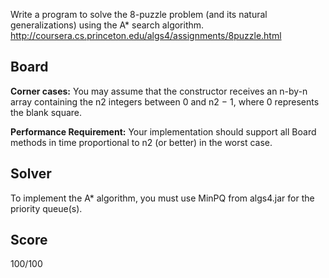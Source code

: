 Write a program to solve the 8-puzzle problem (and its natural generalizations) using the A* search algorithm.
http://coursera.cs.princeton.edu/algs4/assignments/8puzzle.html

## Board

**Corner cases:**
You may assume that the constructor receives an n-by-n array containing the n2 integers between 0 and n2 − 1, where 0 represents the blank square.

**Performance Requirement:**
Your implementation should support all Board methods in time proportional to n2 (or better) in the worst case.

## Solver 
To implement the A* algorithm, you must use MinPQ from algs4.jar for the priority queue(s).


## Score

100/100